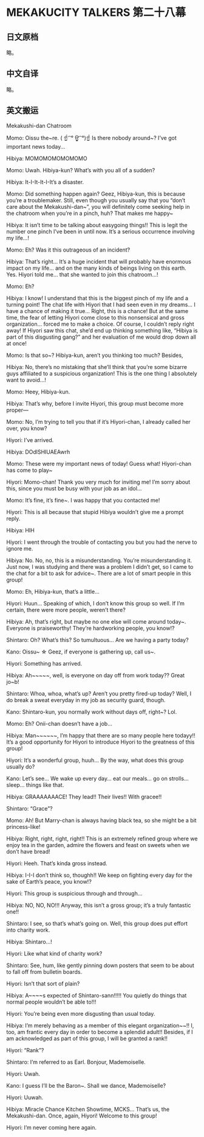# MEKAKUCITY TALKERS 第二十八幕

## 日文原档

略。

## 中文自译

略。

## 英文搬运

Mekakushi-dan Chatroom

Momo: Oissu the~re. ( ☝ ͡ ° ਊ ͡ °)☝ Is there nobody around~? I’ve got important news today…

Hibiya: MOMOMOMOMOMOMO

Momo: Uwah. Hibiya-kun? What’s with you all of a sudden?

Hibiya: It-I-It-It-I-It’s a disaster.

Momo: Did something happen again? Geez, Hibiya-kun, this is because you’re a troublemaker. Still, even though you usually say that you “don’t care about the Mekakushi-dan~”, you will definitely come seeking help in the chatroom when you’re in a pinch, huh? That makes me happy~

Hibiya: It isn’t time to be talking about easygoing things!! This is legit the number one pinch I’ve been in until now. It’s a serious occurrence involving my life…!

Momo: Eh? Was it this outrageous of an incident?

Hibiya: That’s right… It’s a huge incident that will probably have enormous impact on my life… and on the many kinds of beings living on this earth. Yes. Hiyori told me… that she wanted to join this chatroom…!

Momo: Eh?

Hibiya: I know! I understand that this is the biggest pinch of my life and a turning point! The chat life with Hiyori that I had seen even in my dreams… I have a chance of making it true… Right, this is a chance! But at the same time, the fear of letting Hiyori come close to this nonsensical and gross organization… forced me to make a choice. Of course, I couldn’t reply right away! If Hiyori saw this chat, she’d end up thinking something like, “Hibiya is part of this disgusting gang?” and her evaluation of me would drop down all at once!

Momo: Is that so~? Hibiya-kun, aren’t you thinking too much? Besides,

Hibiya: No, there’s no mistaking that she’ll think that you’re some bizarre guys affiliated to a suspicious organization! This is the one thing I absolutely want to avoid…!

Momo: Heey, Hibiya-kun.

Hibiya: That’s why, before I invite Hiyori, this group must become more proper―

Momo: No, I’m trying to tell you that if it’s Hiyori-chan, I already called her over, you know?

Hiyori: I’ve arrived.

Hibiya: DOdlSHIUAEAwrh

Momo: These were my important news of today! Guess what! Hiyori-chan has come to play~

Hiyori: Momo-chan! Thank you very much for inviting me! I’m sorry about this, since you must be busy with your job as an idol…

Momo: It’s fine, it’s fine~. I was happy that you contacted me!

Hiyori: This is all because that stupid Hibiya wouldn’t give me a prompt reply.

Hibiya: HIH

Hiyori: I went through the trouble of contacting you but you had the nerve to ignore me.

Hibiya: No. No, no, this is a misunderstanding. You’re misunderstanding it. Just now, I was studying and there was a problem I didn’t get, so I came to the chat for a bit to ask for advice~. There are a lot of smart people in this group!

Momo: Eh, Hibiya-kun, that’s a little…

Hiyori: Huun… Speaking of which, I don’t know this group so well. If I’m certain, there were more people, weren’t there?

Hibiya: Ah, that’s right, but maybe no one else will come around today~. Everyone is praiseworthy! They’re hardworking people, you know!?

Shintaro: Oh? What’s this? So tumultuous… Are we having a party today?

Kano: Oissu~ ☆ Geez, if everyone is gathering up, call us~.

Hiyori: Something has arrived.

Hibiya: Ah~~~~~, well, is everyone on day off from work today?? Great jo~b!

Shintaro: Whoa, whoa, what’s up? Aren’t you pretty fired-up today? Well, I do break a sweat everyday in my job as security guard, though.

Kano: Shintaro-kun, you normally work without days off, right~? Lol.

Momo: Eh? Onii-chan doesn’t have a job…

Hibiya: Man~~~~~~, I’m happy that there are so many people here todayy!! It’s a good opportunity for Hiyori to introduce Hiyori to the greatness of this group!

Hiyori: It’s a wonderful group, huuh… By the way, what does this group usually do?

Kano: Let’s see… We wake up every day… eat our meals… go on strolls… sleep… things like that.

Hibiya: GRAAAAAAACE! They lead!! Their lives!! With gracee!!

Shintaro: “Grace”?

Momo: Ah! But Marry-chan is always having black tea, so she might be a bit princess-like!

Hibiya: Right, right, right, right!! This is an extremely refined group where we enjoy tea in the garden, admire the flowers and feast on sweets when we don’t have bread!

Hiyori: Heeh. That’s kinda gross instead.

Hibiya: I-I-I don’t think so, thoughh!! We keep on fighting every day for the sake of Earth’s peace, you know!?

Hiyori: This group is suspicious through and through…

Hibiya: NO, NO, NO!!! Anyway, this isn’t a gross group; it’s a truly fantastic one!!

Shintaro: I see, so that’s what’s going on. Well, this group does put effort into charity work.

Hibiya: Shintaro…!

Hiyori: Like what kind of charity work?

Shintaro: See, hum, like gently pinning down posters that seem to be about to fall off from bulletin boards.

Hiyori: Isn’t that sort of plain?

Hibiya: A~~~~s expected of Shintaro-sann!!!!! You quietly do things that normal people wouldn’t be able to!!!

Hiyori: You’re being even more disgusting than usual today.

Hibiya: I’m merely behaving as a member of this elegant organization~~!! I, too, am frantic every day in order to become a splendid adult!! Besides, if I am acknowledged as part of this group, I will be granted a rank!!

Hiyori: “Rank”?

Shintaro: I’m referred to as Earl. Bonjour, Mademoiselle.

Hiyori: Uwah.

Kano: I guess I’ll be the Baron~. Shall we dance, Mademoiselle?

Hiyori: Uuwah.

Hibiya: Miracle Chance Kitchen Showtime, MCKS… That’s us, the Mekakushi-dan. Once, again, Hiyori! Welcome to this group!

Hiyori: I’m never coming here again.
